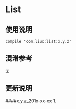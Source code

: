 List
===

使用说明
---
```
compile 'com.liux:list:x.y.z'
```

混淆参考
---
```
无
```

更新说明
---
####x.y.z_201x-xx-xx
    1.